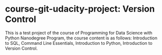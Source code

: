 # course-git-udacity-project: Version Control
This is a test project of the course of Programming for Data Science with Python Nanodegree Program, the course content is as follows: Introduction to SQL, Command Line Essentials, Introduction to Python, Introduction to Version Control.
